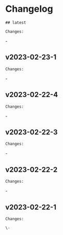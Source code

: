 # Changelog

    ## latest
    
    Changes:

\-
    
## v2023-02-23-1
    
    Changes:

\-
    
## v2023-02-22-4
    
    Changes:

\-
    
## v2023-02-22-3
    
    Changes:

\-
    
## v2023-02-22-2
    
    Changes:

\-
    
## v2023-02-22-1
    
    Changes:
    
    \-
    